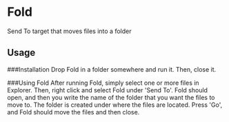 # Fold
Send To target that moves files into a folder

## Usage
###Installation
Drop Fold in a folder somewhere and run it. Then, close it.

###Using Fold
After running Fold, simply select one or more files in Explorer. Then, right click and select Fold under 'Send To'. Fold should open, and then you write the name of the folder that you want the files to move to. The folder is created under where the files are located. Press 'Go', and Fold should move the files and then close.